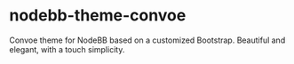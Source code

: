 nodebb-theme-convoe
====================

Convoe theme for NodeBB based on a customized Bootstrap. Beautiful and elegant, with a touch simplicity.
